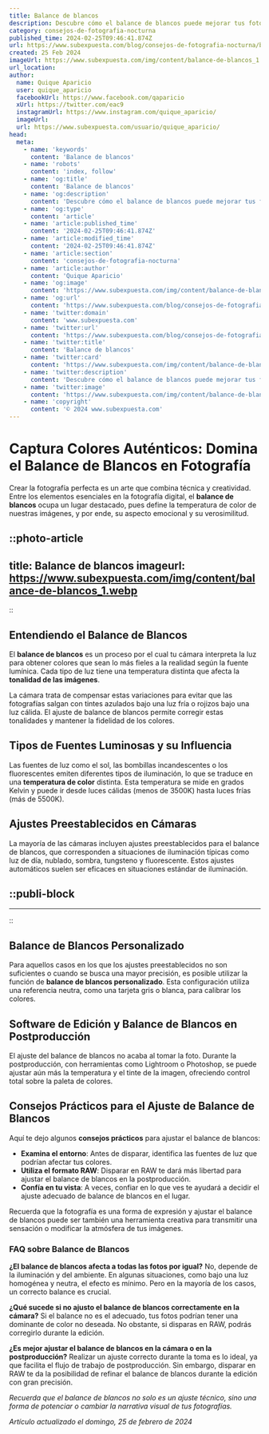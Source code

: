 ```yaml
---
title: Balance de blancos
description: Descubre cómo el balance de blancos puede mejorar tus fotos ajustando los tonos para que luzcan naturales y profesionales.
category: consejos-de-fotografia-nocturna
published_time: 2024-02-25T09:46:41.874Z
url: https://www.subexpuesta.com/blog/consejos-de-fotografia-nocturna/balance-de-blancos
created: 25 Feb 2024
imageUrl: https://www.subexpuesta.com/img/content/balance-de-blancos_1.webp
url_location:
author:
  name: Quique Aparicio
  user: quique_aparicio
  facebookUrl: https://www.facebook.com/qaparicio
  xUrl: https://twitter.com/eac9
  instagramUrl: https://www.instagram.com/quique_aparicio/
  imageUrl: 
  url: https://www.subexpuesta.com/usuario/quique_aparicio/
head:
  meta:
    - name: 'keywords'
      content: 'Balance de blancos'
    - name: 'robots'
      content: 'index, follow'
    - name: 'og:title'
      content: 'Balance de blancos'
    - name: 'og:description'
      content: 'Descubre cómo el balance de blancos puede mejorar tus fotos ajustando los tonos para que luzcan naturales y profesionales.'
    - name: 'og:type'
      content: 'article'
    - name: 'article:published_time'
      content: '2024-02-25T09:46:41.874Z'
    - name: 'article:modified_time'
      content: '2024-02-25T09:46:41.874Z'
    - name: 'article:section'
      content: 'consejos-de-fotografia-nocturna'
    - name: 'article:author'
      content: 'Quique Aparicio'
    - name: 'og:image'
      content: 'https://www.subexpuesta.com/img/content/balance-de-blancos_1.webp'
    - name: 'og:url'
      content: 'https://www.subexpuesta.com/blog/consejos-de-fotografia-nocturna/balance-de-blancos'
    - name: 'twitter:domain'
      content: 'www.subexpuesta.com'
    - name: 'twitter:url'
      content: 'https://www.subexpuesta.com/blog/consejos-de-fotografia-nocturna/balance-de-blancos'
    - name: 'twitter:title'
      content: 'Balance de blancos'
    - name: 'twitter:card'
      content: 'https://www.subexpuesta.com/img/content/balance-de-blancos_1.webp'
    - name: 'twitter:description'
      content: 'Descubre cómo el balance de blancos puede mejorar tus fotos ajustando los tonos para que luzcan naturales y profesionales.'
    - name: 'twitter:image'
      content: 'https://www.subexpuesta.com/img/content/balance-de-blancos_1.webp'
    - name: 'copyright'
      content: '© 2024 www.subexpuesta.com'
---
```

# Captura Colores Auténticos: Domina el Balance de Blancos en Fotografía

Crear la fotografía perfecta es un arte que combina técnica y creatividad. Entre los elementos esenciales en la fotografía digital, el **balance de blancos** ocupa un lugar destacado, pues define la temperatura de color de nuestras imágenes, y por ende, su aspecto emocional y su verosimilitud.


::photo-article
---
title: Balance de blancos
imageurl: https://www.subexpuesta.com/img/content/balance-de-blancos_1.webp
---
::


## Entendiendo el Balance de Blancos
El **balance de blancos** es un proceso por el cual tu cámara interpreta la luz para obtener colores que sean lo más fieles a la realidad según la fuente lumínica. Cada tipo de luz tiene una temperatura distinta que afecta la **tonalidad de las imágenes**. 

La cámara trata de compensar estas variaciones para evitar que las fotografías salgan con tintes azulados bajo una luz fría o rojizos bajo una luz cálida. El ajuste de balance de blancos permite corregir estas tonalidades y mantener la fidelidad de los colores.

## Tipos de Fuentes Luminosas y su Influencia

Las fuentes de luz como el sol, las bombillas incandescentes o los fluorescentes emiten diferentes tipos de iluminación, lo que se traduce en una **temperatura de color** distinta. Esta temperatura se mide en grados Kelvin y puede ir desde luces cálidas (menos de 3500K) hasta luces frías (más de 5500K).

## Ajustes Preestablecidos en Cámaras

La mayoría de las cámaras incluyen ajustes preestablecidos para el balance de blancos, que corresponden a situaciones de iluminación típicas como luz de día, nublado, sombra, tungsteno y fluorescente. Estos ajustes automáticos suelen ser eficaces en situaciones estándar de iluminación.


  ::publi-block
  ---
  ---
  ::
  
  
## Balance de Blancos Personalizado

Para aquellos casos en los que los ajustes preestablecidos no son suficientes o cuando se busca una mayor precisión, es posible utilizar la función de **balance de blancos personalizado**. Esta configuración utiliza una referencia neutra, como una tarjeta gris o blanca, para calibrar los colores.

## Software de Edición y Balance de Blancos en Postproducción

El ajuste del balance de blancos no acaba al tomar la foto. Durante la postproducción, con herramientas como Lightroom o Photoshop, se puede ajustar aún más la temperatura y el tinte de la imagen, ofreciendo control total sobre la paleta de colores.

## Consejos Prácticos para el Ajuste de Balance de Blancos

Aquí te dejo algunos **consejos prácticos** para ajustar el balance de blancos:

- **Examina el entorno**: Antes de disparar, identifica las fuentes de luz que podrían afectar tus colores.
- **Utiliza el formato RAW**: Disparar en RAW te dará más libertad para ajustar el balance de blancos en la postproducción.
- **Confía en tu vista**: A veces, confiar en lo que ves te ayudará a decidir el ajuste adecuado de balance de blancos en el lugar.

Recuerda que la fotografía es una forma de expresión y ajustar el balance de blancos puede ser también una herramienta creativa para transmitir una sensación o modificar la atmósfera de tus imágenes.

### FAQ sobre Balance de Blancos

**¿El balance de blancos afecta a todas las fotos por igual?**
No, depende de la iluminación y del ambiente. En algunas situaciones, como bajo una luz homogénea y neutra, el efecto es mínimo. Pero en la mayoría de los casos, un correcto balance es crucial.

**¿Qué sucede si no ajusto el balance de blancos correctamente en la cámara?**
Si el balance no es el adecuado, tus fotos podrían tener una dominante de color no deseada. No obstante, si disparas en RAW, podrás corregirlo durante la edición.

**¿Es mejor ajustar el balance de blancos en la cámara o en la postproducción?**
Realizar un ajuste correcto durante la toma es lo ideal, ya que facilita el flujo de trabajo de postproducción. Sin embargo, disparar en RAW te da la posibilidad de refinar el balance de blancos durante la edición con gran precisión.

*Recuerda que el balance de blancos no solo es un ajuste técnico, sino una forma de potenciar o cambiar la narrativa visual de tus fotografías.*

_Artículo actualizado el domingo, 25 de febrero de 2024_